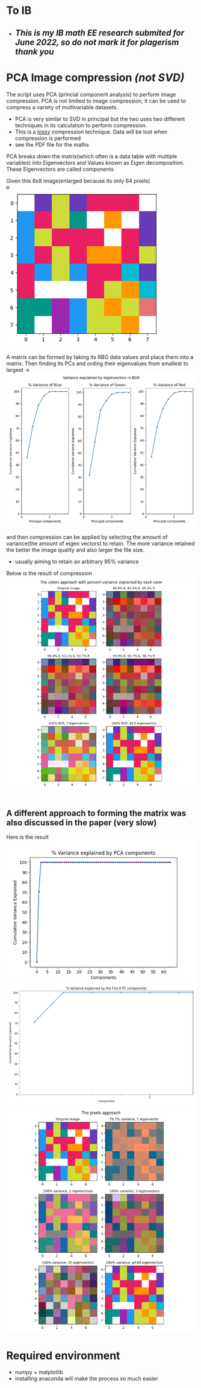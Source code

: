 # To IB
- ## *_This is my IB math EE research submited for June 2022, so do not mark it for plagerism thank you_*

# PCA Image compression _(not SVD)_ <br/>
The script uses PCA (princial component analysis) to perform image compression. PCA is not limited to image compression, it can be used to compress a variety of multivariable datasets.
- PCA is very similar to SVD in principal but the two uses two different techniques in its calculation to perform compression. 
- This is a <u>_lossy_</u> compression technique. Data will be lost when compression is performed
- see the PDF file for the maths

PCA breaks down the matrix(which often is a data table with multiple variables) into Eigenvectors and Values known as Eigen decomposition. These Eigenvectors are called components

Given this 8x8 image(enlarged because its only 64 pixels) <br/>
![8x8 Pixel Art](./misc/PCA8x8PixelArt.png) <br/>
![8x8 Pixel Art Enlarged](./misc/8x8PixelGraph.png) <br/> <br/>
A matrix can be formed by taking its RBG data values and place them into a matrix. Then finding its PCs and ording their eigenvalues from smallest to largest -> <br/>
![BGR PCs graph](./misc/BGR%20PCs%20graph.png)<br/><br/>
and then compression can be applied by selecting the amount of variance(the amount of eigen vectors) to retain. The more variance retained the better the image quality and also larger the file size.<br/>
- usually aiming to retain an arbitrary 95% variance

Below is the result of compression<br/>
![compressed images](./misc/Colors%20approach.png)<br/><br/>
## A different approach to forming the matrix was also discussed in the paper (very slow)
Here is the result<br/>
![64x3 cumulative graph](./misc/64X3_components_cumulative.png)<br/>
![64x3 cumulative graph zoomed](./misc/64x3%20PCs.png)
![64x3 compression result](./misc//Pixel%20Approach.png)


# Required environment
- numpy + matplotlib
- installing anaconda will make the process so much easier

